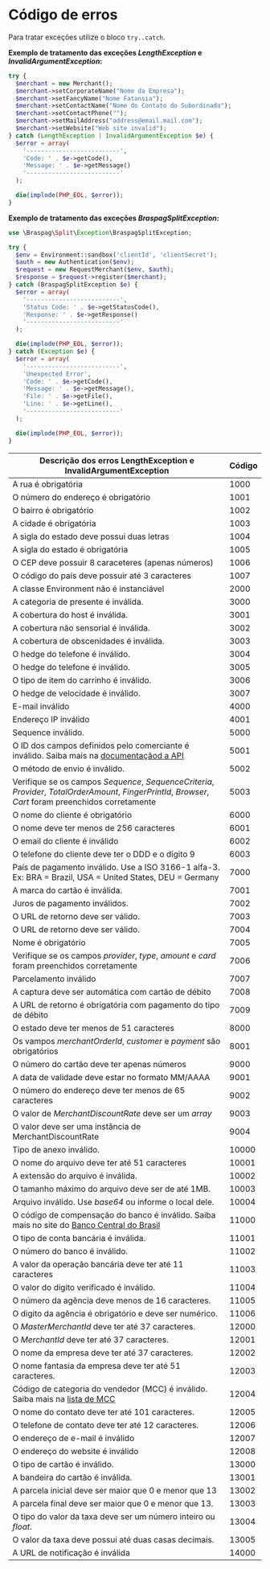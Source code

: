 # Código de erros

Para tratar exceções utilize o bloco `try..catch`.


**Exemplo de tratamento das exceções _LengthException_ e _InvalidArgumentException_:**


```php
try {
  $merchant = new Merchant();
  $merchant->setCorporateName("Nome da Empresa");
  $merchant->setFancyName("Nome Fatansia");
  $merchant->setContactName("Nome do Contato do Subordinado");
  $merchant->setContactPhone("");
  $merchant->setMailAddress("address@email.mail.com");
  $merchant->setWebsite("Web site invalid");
} catch (LengthException | InvalidArgumentException $e) {
  $error = array(
    '--------------------------',
    'Code: ' . $e->getCode(),
    'Message: ' . $e->getMessage()
    '--------------------------'
  );

  die(implode(PHP_EOL, $error));
}
```


**Exemplo de tratamento das exceções _BraspagSplitException_:**


```php
use \Braspag\Split\Exception\BraspagSplitException;

try {
  $env = Environment::sandbox('clientId', 'clientSecret');
  $auth = new Authentication($env);
  $request = new RequestMerchant($env, $auth);
  $response = $request->register($merchant);
} catch (BraspagSplitException $e) {
  $error = array(
    '--------------------------',
    'Status Code: ' . $e->getStatusCode(),
    'Response: ' . $e->getResponse()
    '--------------------------'
  );

  die(implode(PHP_EOL, $error));
} catch (Exception $e) {
  $error = array(
    '--------------------------',
    'Unexpected Error',
    'Code: ' . $e->getCode(),
    'Message: ' . $e->getMessage(),
    'File: ' . $e->getFile(),
    'Line: ' . $e->getLine(),
    '--------------------------'
  );

  die(implode(PHP_EOL, $error));
}
```


| Descrição dos erros LengthException e InvalidArgumentException | Código |
|   -  |   -     |
| A rua é obrigatória | 1000 |
| O número do endereço é obrigatório | 1001 |
| O bairro é obrigatório | 1002 |
| A cidade é obrigatória | 1003 |
| A sigla do estado deve possui duas letras | 1004 |
| A sigla do estado é obrigatória | 1005 |
| O CEP deve possuir 8 caraceteres (apenas números) | 1006 |
| O código do país deve possuir até 3 caracteres | 1007 |
| A classe Environment não é instanciável | 2000 |
| A categoria de presente é inválida. | 3000 |
| A cobertura do host é inválida. | 3001 |
| A cobertura não sensorial é inválida. | 3002 |
| A cobertura de obscenidades é inválida. | 3003 |
| O hedge do telefone é inválido. | 3004 |
| O hedge do telefone é inválido. | 3005 |
| O tipo de item do carrinho é inválido. | 3006 |
| O hedge de velocidade é inválido. | 3007 |
| E-mail inválido | 4000 |
| Endereço IP inválido | 4001 |
| Sequence inválido. | 5000 |
| O ID dos campos definidos pelo comerciante é inválido. Saiba mais na [documentaçãod a API](https://braspag.github.io/manual/split-pagamentos-braspag-pagador#tabela-20-payment.fraudanalysis.merchantdefinedfields) | 5001 |
| O método de envio é inválido. | 5002 |
| Verifique se os campos _Sequence_, _SequenceCriteria_, _Provider_, _TotalOrderAmount_, _FingerPrintId_, _Browser_, _Cart_ foram preenchidos corretamente | 5003 |
| O nome do cliente é obrigatório | 6000 |
| O nome deve ter menos de 256 caracteres | 6001 |
| O email do cliente é inválido | 6002 |
| O telefone do cliente deve ter o DDD e o dígito 9 | 6003 |
| País de pagamento inválido. Use a ISO 3166-1 alfa-3. Ex: BRA = Brazil, USA = United States, DEU = Germany | 7000 |
| A marca do cartão é inválida. | 7001 |
| Juros de pagamento inválidos. | 7002 |
| O URL de retorno deve ser válido. | 7003 |
| O URL de retorno deve ser válido. | 7004 |
| Nome é obrigatório | 7005 |
| Verifique se os campos _provider_, _type_, _amount_ e _card_ foram preenchidos corretamente | 7006 |
| Parcelamento inválido | 7007 |
| A captura deve ser automática com cartão de débito | 7008 |
| A URL de retorno é obrigatória com pagamento do tipo de débito | 7009 |
| O estado deve ter menos de 51 caracteres | 8000 |
| Os vampos _merchantOrderId_, _customer_ e _payment_ são obrigatórios | 8001 |
| O número do cartão deve ter apenas números | 9000 |
| A data de validade deve estar no formato MM/AAAA | 9001 |
| O número do endereço deve ter menos de 65 caracteres | 9002 |
| O valor de _MerchantDiscountRate_ deve ser um _array_ | 9003 |
| O valor deve ser uma instância de MerchantDiscountRate | 9004 |
| Tipo de anexo inválido. | 10000 |
| O nome do arquivo deve ter até 51 caracteres | 10001 |
| A extensão do arquivo é inválida. | 10002 |
| O tamanho máximo do arquivo deve ser de até 1MB. | 10003 |
| Arquivo inválido. Use _base64_ ou informe o local dele. | 10004 |
| O código de compensação do banco é inválido. Saiba mais no site do [Banco Central do Brasil](https://www.bcb.gov.br/Fis/CODCOMPE/Tabela.pdf) | 11000 |
| O tipo de conta bancária é inválida. | 11001 |
| O número do banco é inválido. | 11002 |
| A valor da operação bancária deve ter até 11 caracteres | 11003 |
| O valor do digito verificado é inválido. | 11004 |
| O número da agência deve menos de 16 caracteres. | 11005 |
| O digito da agência é obrigatório e deve ser numérico. | 11006 |
| O _MasterMerchantId_ deve ter até 37 caracteres. | 12000 |
| O _MerchantId_ deve ter até 37 caracteres. | 12001 |
| O nome da empresa deve ter até 37 caracteres. | 12002 |
| O nome fantasia da empresa deve ter até 51 caracteres. | 12003 |
| Código de categoria do vendedor (MCC) é inválido. Saiba mais na [lista de MCC](https://www.web-payment-software.com/online-merchant-accounts/mcc-codes/) | 12004 |
| O nome do contato deve ter até 101 caracteres. | 12005 |
| O telefone de contato deve ter até 12 caracteres. | 12006 |
| O endereço de e-mail é inválido | 12007 |
| O endereço do website é inválido | 12008 |
| O tipo de cartão é inválido. | 13000 |
| A bandeira do cartão é inválida. | 13001 |
| A parcela inicial deve ser maior que 0 e menor que 13 | 13002 |
| A parcela final deve ser maior que 0 e menor que 13. | 13003 |
| O tipo do valor da taxa deve ser um número inteiro ou _float_. | 13004 |
| O valor da taxa deve possui até duas casas decimais. | 13005 |
| A URL de notificação é inválida | 14000 |
